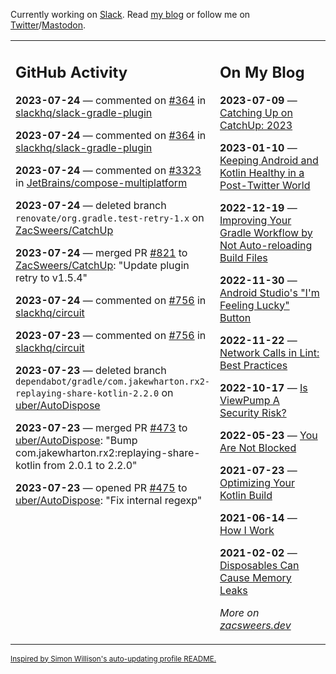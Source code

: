 Currently working on [Slack](https://slack.com/). Read [my blog](https://zacsweers.dev/) or follow me on [Twitter](https://twitter.com/ZacSweers)/[Mastodon](https://hachyderm.io/@ZacSweers).

<table><tr><td valign="top" width="60%">

## GitHub Activity
<!-- githubActivity starts -->
**2023-07-24** — commented on [#364](https://github.com/slackhq/slack-gradle-plugin/pull/364#issuecomment-1648507687) in [slackhq/slack-gradle-plugin](https://github.com/slackhq/slack-gradle-plugin)

**2023-07-24** — commented on [#364](https://github.com/slackhq/slack-gradle-plugin/pull/364#issuecomment-1648504087) in [slackhq/slack-gradle-plugin](https://github.com/slackhq/slack-gradle-plugin)

**2023-07-24** — commented on [#3323](https://github.com/JetBrains/compose-multiplatform/issues/3323#issuecomment-1648405553) in [JetBrains/compose-multiplatform](https://github.com/JetBrains/compose-multiplatform)

**2023-07-24** — deleted branch `renovate/org.gradle.test-retry-1.x` on [ZacSweers/CatchUp](https://github.com/ZacSweers/CatchUp)

**2023-07-24** — merged PR [#821](https://github.com/ZacSweers/CatchUp/pull/821) to [ZacSweers/CatchUp](https://github.com/ZacSweers/CatchUp): "Update plugin retry to v1.5.4"

**2023-07-24** — commented on [#756](https://github.com/slackhq/circuit/pull/756#issuecomment-1648053136) in [slackhq/circuit](https://github.com/slackhq/circuit)

**2023-07-23** — commented on [#756](https://github.com/slackhq/circuit/pull/756#issuecomment-1646952763) in [slackhq/circuit](https://github.com/slackhq/circuit)

**2023-07-23** — deleted branch `dependabot/gradle/com.jakewharton.rx2-replaying-share-kotlin-2.2.0` on [uber/AutoDispose](https://github.com/uber/AutoDispose)

**2023-07-23** — merged PR [#473](https://github.com/uber/AutoDispose/pull/473) to [uber/AutoDispose](https://github.com/uber/AutoDispose): "Bump com.jakewharton.rx2:replaying-share-kotlin from 2.0.1 to 2.2.0"

**2023-07-23** — opened PR [#475](https://github.com/uber/AutoDispose/pull/475) to [uber/AutoDispose](https://github.com/uber/AutoDispose): "Fix internal regexp"
<!-- githubActivity ends -->
</td><td valign="top" width="40%">

## On My Blog
<!-- blog starts -->
**2023-07-09** — [Catching Up on CatchUp: 2023](https://www.zacsweers.dev/catching-up-on-catchup-2023/)

**2023-01-10** — [Keeping Android and Kotlin Healthy in a Post-Twitter World](https://www.zacsweers.dev/keeping-android-healthy/)

**2022-12-19** — [Improving Your Gradle Workflow by Not Auto-reloading Build Files](https://www.zacsweers.dev/improving-your-workflow-by-not-auto-reloading-build-files/)

**2022-11-30** — [Android Studio's "I'm Feeling Lucky" Button](https://www.zacsweers.dev/android-studios-im-feeling-lucky-button/)

**2022-11-22** — [Network Calls in Lint: Best Practices](https://www.zacsweers.dev/network-calls-in-lint-best-practices/)

**2022-10-17** — [Is ViewPump A Security Risk?](https://www.zacsweers.dev/is-viewpump-a-security-risk/)

**2022-05-23** — [You Are Not Blocked](https://www.zacsweers.dev/you-are-not-blocked/)

**2021-07-23** — [Optimizing Your Kotlin Build](https://www.zacsweers.dev/optimizing-your-kotlin-build/)

**2021-06-14** — [How I Work](https://www.zacsweers.dev/how-i-work/)

**2021-02-02** — [Disposables Can Cause Memory Leaks](https://www.zacsweers.dev/disposables-can-cause-memory-leaks/)
<!-- blog ends -->
_More on [zacsweers.dev](https://zacsweers.dev/)_
</td></tr></table>

<sub><a href="https://simonwillison.net/2020/Jul/10/self-updating-profile-readme/">Inspired by Simon Willison's auto-updating profile README.</a></sub>